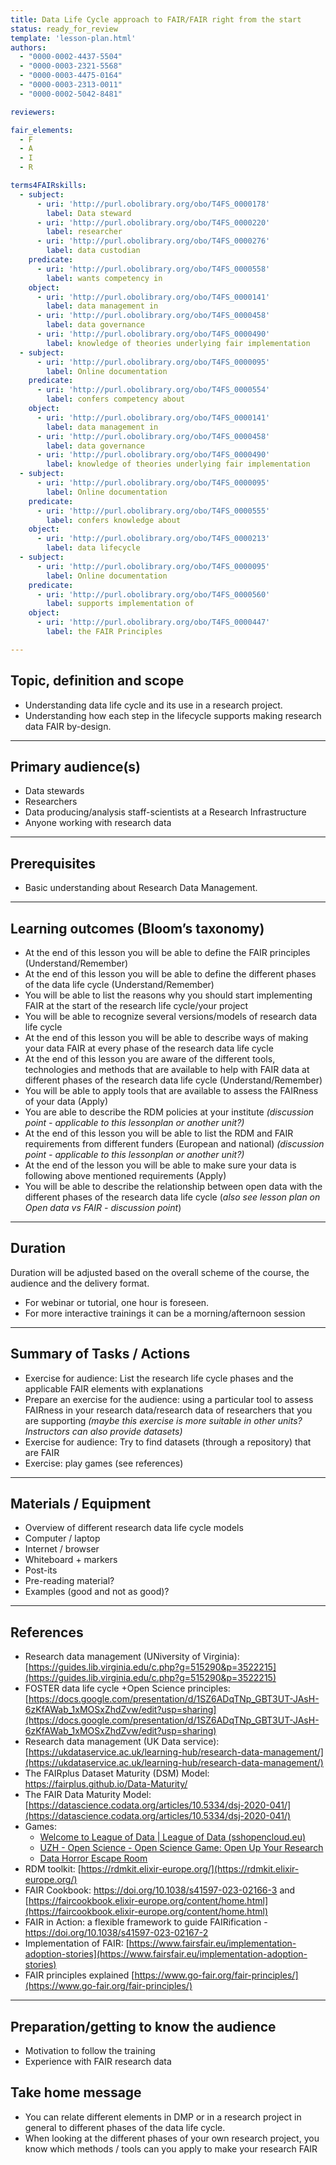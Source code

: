 ```yaml
---
title: Data Life Cycle approach to FAIR/FAIR right from the start
status: ready_for_review
template: 'lesson-plan.html'
authors:
  - "0000-0002-4437-5504"
  - "0000-0003-2321-5568"
  - "0000-0003-4475-0164"
  - "0000-0003-2313-0011"
  - "0000-0002-5042-8481"

reviewers:

fair_elements:
  - F
  - A
  - I
  - R

terms4FAIRskills:
  - subject:
      - uri: 'http://purl.obolibrary.org/obo/T4FS_0000178'
        label: Data steward
      - uri: 'http://purl.obolibrary.org/obo/T4FS_0000220'
        label: researcher
      - uri: 'http://purl.obolibrary.org/obo/T4FS_0000276'
        label: data custodian
    predicate:
      - uri: 'http://purl.obolibrary.org/obo/T4FS_0000558'
        label: wants competency in
    object:
      - uri: 'http://purl.obolibrary.org/obo/T4FS_0000141'
        label: data management in
      - uri: 'http://purl.obolibrary.org/obo/T4FS_0000458'
        label: data governance
      - uri: 'http://purl.obolibrary.org/obo/T4FS_0000490'
        label: knowledge of theories underlying fair implementation
  - subject:
      - uri: 'http://purl.obolibrary.org/obo/T4FS_0000095'
        label: Online documentation
    predicate:
      - uri: 'http://purl.obolibrary.org/obo/T4FS_0000554'
        label: confers competency about
    object:
      - uri: 'http://purl.obolibrary.org/obo/T4FS_0000141'
        label: data management in
      - uri: 'http://purl.obolibrary.org/obo/T4FS_0000458'
        label: data governance
      - uri: 'http://purl.obolibrary.org/obo/T4FS_0000490'
        label: knowledge of theories underlying fair implementation
  - subject:
      - uri: 'http://purl.obolibrary.org/obo/T4FS_0000095'
        label: Online documentation
    predicate:
      - uri: 'http://purl.obolibrary.org/obo/T4FS_0000555'
        label: confers knowledge about
    object:
      - uri: 'http://purl.obolibrary.org/obo/T4FS_0000213'
        label: data lifecycle
  - subject:
      - uri: 'http://purl.obolibrary.org/obo/T4FS_0000095'
        label: Online documentation
    predicate:
      - uri: 'http://purl.obolibrary.org/obo/T4FS_0000560'
        label: supports implementation of
    object:
      - uri: 'http://purl.obolibrary.org/obo/T4FS_0000447'
        label: the FAIR Principles

--- 
```


## Topic, definition and scope

* Understanding data life cycle and its use in a research project.
* Understanding how each step in the lifecycle supports making research data FAIR by-design.

---

## Primary audience(s)

* Data stewards
* Researchers
* Data producing/analysis staff-scientists at a Research Infrastructure
* Anyone working with research data

---

## Prerequisites

* Basic understanding about Research Data Management.

---

## Learning outcomes (Bloom’s taxonomy)

* At the end of this lesson you will be able to define the FAIR principles (Understand/Remember)
* At the end of this lesson you will be able to define the different phases of the data life cycle (Understand/Remember)
* You will be able to list the reasons why you should start implementing FAIR at the start of the research life cycle/your project
* You will be able to recognize several versions/models of research data life cycle
* At the end of this lesson you will be able to describe ways of making your data FAIR at every phase of the research data life cycle 
* At the end of this lesson you are aware of the different tools, technologies and methods that are available to help with FAIR data at different phases of the research data life cycle (Understand/Remember)
* You will be able to apply tools that are available to assess the FAIRness of your data (Apply)
* You are able to describe the RDM policies at your institute _(discussion point - applicable to this lessonplan or another unit?)_
* At the end of this lesson you will be able to list the RDM and FAIR requirements from different funders (European and national) _(discussion point - applicable to this lessonplan or another unit?)_
* At the end of the lesson you will be able to make sure your data is following above mentioned requirements (Apply)
* You will be able to describe the relationship between open data with the different phases of the research data life cycle (_also see lesson plan on Open data vs FAIR - discussion point_)

---

## Duration

Duration will be adjusted based on the overall scheme of the course, the audience and the delivery format.

* For webinar or tutorial, one hour is foreseen.
* For more interactive trainings it can be a morning/afternoon session

---

## Summary of Tasks / Actions

* Exercise for audience: List the research life cycle phases and the applicable FAIR elements with explanations
* Prepare an exercise for the audience: using a particular tool to assess FAIRness in your research data/research data of researchers that you are supporting _(maybe this exercise is more suitable in other units? Instructors can also provide datasets)_
* Exercise for audience: Try to find datasets (through a repository) that are FAIR
* Exercise: play games (see references)

---

## Materials / Equipment

* Overview of different research data life cycle models
* Computer / laptop
* Internet / browser
* Whiteboard + markers
* Post-its
* Pre-reading material?
* Examples (good and not as good)?

---

## References

* Research data management (UNiversity of Virginia): [https://guides.lib.virginia.edu/c.php?g=515290&p=3522215](https://guides.lib.virginia.edu/c.php?g=515290&p=3522215) 
* FOSTER data life cycle +Open Science principles:[https://docs.google.com/presentation/d/1SZ6ADqTNp_GBT3UT-JAsH-6zKfAWab_1xMOSxZhdZvw/edit?usp=sharing](https://docs.google.com/presentation/d/1SZ6ADqTNp_GBT3UT-JAsH-6zKfAWab_1xMOSxZhdZvw/edit?usp=sharing)  
* Research data management (UK Data service): [https://ukdataservice.ac.uk/learning-hub/research-data-management/](https://ukdataservice.ac.uk/learning-hub/research-data-management/) 
* The FAIRplus Dataset Maturity (DSM) Model: https://fairplus.github.io/Data-Maturity/ 
* The FAIR Data Maturity Model:
    [https://datascience.codata.org/articles/10.5334/dsj-2020-041/](https://datascience.codata.org/articles/10.5334/dsj-2020-041/)
* Games: 
    * [Welcome to League of Data | League of Data (sshopencloud.eu)](https://lod.sshopencloud.eu/)
    * [UZH - Open Science - Open Science Game: Open Up Your Research](https://www.openscience.uzh.ch/en/moreopenscience/game.html)
    * [Data Horror Escape Room](https://sites.google.com/vu.nl/datahorror/home)
* RDM toolkit:
    [https://rdmkit.elixir-europe.org/](https://rdmkit.elixir-europe.org/)
* FAIR Cookbook: https://doi.org/10.1038/s41597-023-02166-3 and [https://faircookbook.elixir-europe.org/content/home.html](https://faircookbook.elixir-europe.org/content/home.html) 
* FAIR in Action: a flexible framework to guide FAIRification - https://doi.org/10.1038/s41597-023-02167-2 
* Implementation of FAIR:
    [https://www.fairsfair.eu/implementation-adoption-stories](https://www.fairsfair.eu/implementation-adoption-stories)
* FAIR principles explained
    [https://www.go-fair.org/fair-principles/](https://www.go-fair.org/fair-principles/)

---

## Preparation/getting to know the audience

* Motivation to follow the training
* Experience with FAIR research data

## Take home message

* You can relate different elements in DMP or in a research project in general to different phases of the data life cycle.
* When looking at the different phases of your own research project, you know which methods / tools can you apply to make your research FAIR
